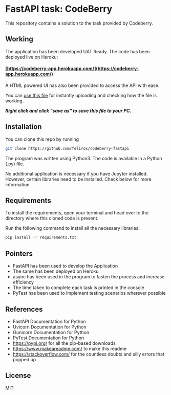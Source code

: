 # FastAPI task: CodeBerry

This repository contains a solution to the task provided by Codeberry.


## Working

The application has been developed UAT Ready. 
The code has been deployed live on Heroku:
#### [https://codeberry-app.herokuapp.com/](https://codeberry-app.herokuapp.com/)

A HTML powered UI has also been provided to access the API with ease.

You can [use this file](https://raw.githubusercontent.com/felirox/codeberry-fastapi/main/ttrfastapi.csv) for instantly uploading and checking how the file is working.

***Right click and click "save as" to save this file to your PC.***

## Installation

You can clone this repo by running
```bash
git clone https://github.com/felirox/codeberry-fastapi
```

The program was written using Python3. The code is available in a Python (.py) file. 

No additional application is necessary if you have Jupyter installed. However, certain libraries need to be installed. Check below for more information.

## Requirements

To install the requirements, open your terminal and head over to the directory where this cloned code is present. 

Run the following command to install all the necessary libraries:

```bash
pip install -r requirements.txt
```
## Pointers
- FastAPI has been used to develop the Application
- The same has been deployed on Heroku
- async has been used in the program to fasten the process and increase efficiency
- The time taken to complete each task is printed in the console
- PyTest has been used to implement testing scenarios wherever possible

## References
- FastAPI Documentation for Python
- Uvicorn Documentation for Python
- Gunicorn Documentation for Python
- PyTest Documentation for Python
- https://pypi.org/ for all the pip-based downloads
- https://www.makeareadme.com/ to make this readme
- https://stackoverflow.com/ for the countless doubts and silly errors that popped up

## License
MIT